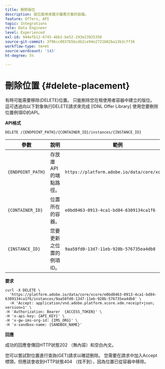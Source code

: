 ```yaml
---
title: 刪除版位
description: 版位是用來展示優惠方案的容器。
feature: Offers, API
topic: Integrations
role: Data Engineer
level: Experienced
exl-id: 944efb12-6745-4bb2-be52-293e23925350
source-git-commit: 3f96cc0037b5bcdb2ce94e2721b02ba13b3cff36
workflow-type: tm+mt
source-wordcount: '143'
ht-degree: 5%

---
```


# 刪除位置 {#delete-placement}

有時可能需要移除(DELETE)位置。 只能刪除您在租使用者容器中建立的版位。 這可透過向以下對象執行DELETE請求來完成 [!DNL Offer Library] 使用您要刪除位置例項ID的API。

**API格式**

```http
DELETE /{ENDPOINT_PATH}/{CONTAINER_ID}/instances/{INSTANCE_ID}
```

| 參數 | 說明 | 範例 |
| --------- | ----------- | ------- |
| `{ENDPOINT_PATH}` | 存放庫API的端點路徑。 | `https://platform.adobe.io/data/core/xcore/` |
| `{CONTAINER_ID}` | 位置所在的容器。 | `e0bd8463-0913-4ca1-bd84-6309134ca1f6` |
| `{INSTANCE_ID}` | 您要更新之位置的例項ID。 | `9aa58fd0-13d7-11eb-928b-576735ea4db8` |

**要求**

```shell
curl -X DELETE \
  'https://platform.adobe.io/data/core/xcore/e0bd8463-0913-4ca1-bd84-6309134ca1f6/instances/9aa58fd0-13d7-11eb-928b-576735ea4db8' \
  -H 'Accept: application/vnd.adobe.platform.xcore.xdm.receipt+json; version=1' \
-H 'Authorization: Bearer  {ACCESS_TOKEN}' \
-H 'x-api-key: {API_KEY}' \
-H 'x-gw-ims-org-id: {IMS_ORG}' \
-H 'x-sandbox-name: {SANDBOX_NAME}'
```

**回應**

成功的回應會傳回HTTP狀態202 （無內容）和空白內文。

您可以嘗試對位置進行查詢(GET)請求以確認刪除。 您需要在請求中加入Accept標頭，但應該會收到HTTP狀態404 （找不到），因為位置已從容器中移除。
